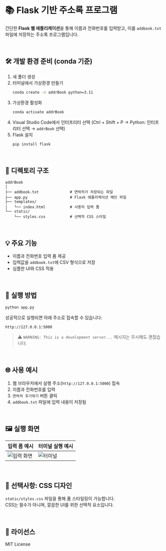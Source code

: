 
# 📚 Flask 기반 주소록 프로그램

간단한 **Flask 웹 애플리케이션**을 통해 이름과 전화번호를 입력받고, 이를 `addbook.txt` 파일에 저장하는 주소록 프로그램입니다.

<br>

## 🛠 개발 환경 준비 (conda 기준)

1. 새 폴더 생성  
2. 터미널에서 가상환경 만들기  
    ```bash
    conda create -n addrBook python=3.11
    ```
3. 가상환경 활성화  
    ```bash
    conda activate addrBook
    ```
4. Visual Studio Code에서 인터프리터 선택 (Ctrl + Shift + P → Python: 인터프리터 선택 → `addrBook` 선택)  
5. Flask 설치  
    ```bash
    pip install flask
    ```

<br>

## 📁 디렉토리 구조

```
addrBook
│
├── addbook.txt              # 연락처가 저장되는 파일
├── app.py                   # Flask 애플리케이션 메인 파일
├── templates/
│   └── index.html           # 사용자 입력 폼
└── static/
    └── styles.css           # 선택적 CSS 스타일
```

<br>

## 💡 주요 기능

- 이름과 전화번호 입력 폼 제공
- 입력값을 `addbook.txt`에 CSV 형식으로 저장
- 심플한 UI와 CSS 적용

<br>

## 🚀 실행 방법

```bash
python app.py
```

성공적으로 실행되면 아래 주소로 접속할 수 있습니다:

```
http://127.0.0.1:5000
```

> ⚠️ `WARNING: This is a development server...` 메시지는 무시해도 괜찮습니다.

<br>

## 🌐 사용 예시

1. 웹 브라우저에서 실행 주소(`http://127.0.0.1:5000`) 접속  
2. 이름과 전화번호를 입력  
3. `연락처 추가하기` 버튼 클릭  
4. `addbook.txt` 파일에 입력 내용이 저장됨

<br>

## 🖼️ 실행 화면

| 입력 폼 예시 | 터미널 실행 예시 |
|--------------|------------------|
| ![입력 화면](https://github.com/user-attachments/assets/73024b97-91ee-4d3e-b847-d107fd2184ff) | ![터미널](https://github.com/user-attachments/assets/c0e541a1-6b1c-41e0-a98f-60135cb60517) |

<br>

## 🎨 선택사항: CSS 디자인

`static/styles.css` 파일을 통해 폼 스타일링이 가능합니다.  
CSS는 필수가 아니며, 깔끔한 UI를 위한 선택적 요소입니다.

<br>

## 📄 라이선스

MIT License
